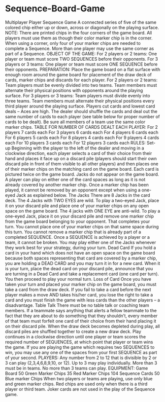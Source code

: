 # Sequence-Board-Game
Multiplayer Player Sequence Game 
A connected series of five of the same colored chip either up or down, across or diagonally on the playing surface.
NOTE: There are printed chips in the four corners of the game board. All players must use them as though their color marker chip is in the corner. When using a corner, only four of your marker chips are needed to complete a Sequence. More than one player may use the same corner as part of a Sequence.
OBJECT OF THE GAME:
For 2 players or 2 teams: One player or team must score TWO SEQUENCES before their opponents.
For 3 players or 3 teams: One player or team must score ONE SEQUENCE before their opponents.
PREPARATION:
Place the game board on a flat surface with enough room around the game board for placement of the draw deck of cards, marker chips and discards for each player.
For 2 players or 2 teams: Team players must be evenly divided into two teams. Team members must alternate their physical positions with opponents around the playing surface.
For 3 players or 3 teams: Team players must divide evenly into three teams. Team members must alternate their physical positions every third player around the playing surface.
Players cut cards and lowest card deals – Aces are high. The dealer should shuffle the cards and deal out the same number of cards to each player (see table below for proper number of cards to be dealt). Be sure all members of a team use the same color marker chips.
TABLE FOR NUMBER OF CARDS DEALT EACH PLAYER:
For 2 players 7 cards each
For 3 players 6 cards each
For 4 players 6 cards each
For 6 players 5 cards each
For 8 players 4 cards each
For 9 players 4 cards each
For 10 players 3 cards each
For 12 players 3 cards each
RULES:
Set-up
Beginning with the player to the left of the dealer and moving in a clockwise direction, each player selects a card of their choice from their hand and places it face up on a discard pile (players should start their own discard pile in front of them visible to all other players) and then places one of their marker chips on the matching card on the game board. Each card is pictured twice on the game board. Jacks do not appear on the game board. A player can play on either one of the card spaces as long as it is not already covered by another marker chip. Once a marker chip has been played, it cannot be removed by an opponent except when using a one-eyed Jack as explained below.
The Jacks
There are 8 Jacks in the card deck. The 4 Jacks with TWO EYES are wild. To play a two-eyed Jack, place it on your discard pile and place one of your marker chips on any open space on the game board. The 4 jacks with ONE EYE are anti-wild. To play a one-eyed Jack, place it on your discard pile and remove one marker chip from the game board belonging to your opponent. That completes your turn. You cannot place one of your marker chips on that same space during this turn. You cannot remove a marker chip that is already part of a completed SEQUENCE. Once a SEQUENCE is achieved by a player or a team, it cannot be broken. You may play either one of the Jacks whenever they work best for your strategy, during your turn.
Dead Card
If you hold a card in your hand which does not have an open space on the game board because both spaces representing that card are covered by a marker chip, you are holding a DEAD CARD and you may turn it in for a new card. When it is your turn, place the dead card on your discard pile, announce that you are turning in a Dead Card and take a replacement card (one card per turn). You then proceed to play your normal turn.
Loss of Card
Once you have taken your turn and placed your marker chip on the game board, you must take a card from the draw deck. If you fail to take a card before the next player makes a move AND takes his/her card, you lose the right to take a card and you must finish the game with less cards than the other players – a disadvantage.
Table Talk
There must be no table talk or coaching team members. If a teammate says anything that alerts a fellow teammate to the fact that they are about to do something that they shouldn’t, every member of that team must forfeit one card of their choice from their hand placing it on their discard pile.
When the draw deck becomes depleted during play, all discard piles are shuffled together to create a new draw deck.
Play continues in a clockwise direction until one player or team scores the required number of SEQUENCES, at which point that player or team wins the game. If you are playing the game which requires two SEQUENCES to win, you may use any one of the spaces from your first SEQUENCE as part of your second.
PLAYERS:
Any number from 2 to 12 that is divisible by 2 or 3 can play (2,3,4,6,8,9,10, or 12). Up to 3 may play individually. More than 3 must be in teams. No more than 3 teams can play.
EQUIPMENT:
Game Board 50 Green Marker Chips 35 Red Marker Chips
104 Sequence Cards 50 Blue marker Chips
When two players or teams are playing, use only blue and green marker chips. Red chips are used only when there is a third player or third team.
Joker cards are not used in the play of the Sequence game.
